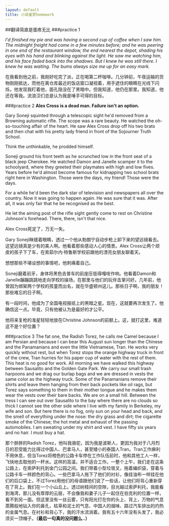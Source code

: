 ```yaml
---
layout: default
title: 小说鉴赏homework
---
```

##翻译简直是蛋疼无比
###practice 1

*I'd finished my pie and was having a second cup of coffee when I saw him. The midnight freight had come in a few minutes before; and he was peering in one end of the restaurant window, the end nearest the depot, shading his eyes with his hand and blinking against the light. He saw me watching him, and his face faded back into the shadows. But I knew he was still there. I knew he was waiting. The bums always size me up for an easy mark.*

  在我看到他之前，我刚好吃完了派，正在喝第二杯咖啡。几分钟前，午夜运输的货物刚刚抵达，而他在离仓库最近的饭店窗口凝视着，用手遮住的眼睛在光线下闪烁。他发现我盯着他，面孔隐没在了黑暗中。但我知道，他仍在那里。我知道，他还在等我。流浪汉们总是认为我是唾手可得的目标。
  
###practice 2
**Alex Cross is a dead man. Failure isn't an option.**    

Gary Soneji squinted through a telescopic sight he'd removed from a Browning automatic rifle. The scope was a rare beauty. He watched the oh-so-touching affair of the heart. He saw Alex Cross drop off his two brats and then chat with his pretty lady friend in front of the Sojourner Truth School.  

Think the unthinkable, he prodded himself.  

Soneji ground his front teeth as he scrunched low in the front seat of a black jeep Cherokee. He watched Damon and Janelle scamper it to the schoolyard, where they greeted their playmates with high and low fives. Years before he'd almost become famous for kidnapping two school brats right here in Washington. Those were the days, my friend! Those were the days.  

For a while he'd been the dark star of television and newspapers all over the country. Now it was going to happen again. He was sure that it was. After all, it was only fair that he be recognised as the best.  

He let the aiming post of the rifle sight gently come to rest on Christine Johnson's forehead. There, there, isn't that nice.


Alex Cross死定了，万无一失。  

Gary Soneji眯缝着眼睛，透过一个他从勃朗宁自动步枪上卸下来的望远镜看去。这望远镜真是少有的美人啊。他看着那些感动人心的情景。Alex Cross让两个顽皮的孩子下了车，在索茹尔内·特鲁斯学校前跟他的漂亮女朋友聊着天。  

想想那些不堪设想的事情吧，他刺痛着自己。  

Soneji磨着前牙，身体将黑色吉普车的前座压低得嘎吱作响。他看着Damon和Janelle蹦蹦跳跳地走向学校的操场，在那里与他们的玩伴击掌问好。几年前，他曾因为绑架两个学校的孩童而出名，就在华盛顿州这儿。那些日子啊，我的朋友！那些难忘的日子啊。  

有一段时间，他成为了全国电视报纸上的黑暗之星。现在，这就要再次发生了。他确信这一点。毕竟，只有他被认为是最好的才公平。  

他将来复枪的准星轻轻地放在Christine Johnson的前额上。这，就打这里，难道这不是个好位置？

###practice 3
The fat one, the Radish Torez, he calls me Camel because I am Persian and 
because I can bear this August sun longer than the Chinese and the 
Panamanians and even the little Vietnamese, Tran. He works very quickly 
without rest, but when Torez stops the orange highway truck in front of the 
crew, Tran hurries for his paper cup of water with the rest of them. This heat is 
no good for work. All morning we have walked this highway between Sausalito 
and the Golden Gate Park. We carry our small trash harpoons and we drag our 
burlap bags and we are dressed in vests the same color as the highway truck. 
Some of the Panamanians remove their shirts and leave them hanging from 
their back pockets like oil rags, but Torez says something to them in their 
mother tongue and he makes them wear the vests over their bare backs. We are 
on a small hill. Between the tress I can see out over Sausalito to the bay where 
there are no clouds so thick I cannot see the other side where I live with my 
family in Berkeley, my wife and son. But here there is no fog, only sun on your 
head and back, and the smell of everything under the nose: the dry grass and 
dirt; the cigarette smoke of the Chinese; the hot metal and exhaust of the 
passing automobiles. I am sweating under my shirt and vest. I have fifty six 
years and no hair. I must buy a hat. 

那个胖胖的Radish Torez，他叫我骆驼，因为我是波斯人，更因为我对于八月烈日的忍受能力比得过中国人、巴拿马人，甚至矮小的泰国人Tran。Tran工作麻利不用休息，但当Torez将橙色的公路卡车停在工作队伍前时，他和其他工人一样，飞快地去取他的一杯水。这样的高温，并不适合工作。一整个上午，我们走在这条公路上，在索萨利托到金门公园之间。我们带着小型垃圾叉，拖着编织袋，穿着与公路卡车一样颜色的背心。一些巴拿马人拖下了他们的衬衫，像挂油布一样挂在他们的后口袋上，不过Torez用他们的母语跟他们说了一些话，让他们将背心重新穿在了背上。我们在一个小山丘上。透过树枝间的空隙，目光越过索萨利托，我能看到海湾，那儿没有厚厚的云层，不会像我和妻子儿子一起住在伯克利的位置一样，看不到另一面。但这里没有一丝云雾，只有阳光打在你的头上、背上，万物的气息蒸腾般地钻入你的鼻孔，枯草和泥土的气息、中国人的烟味、路过汽车排出的灼热的金属气息。在衬衫和背心下，我的汗水流淌着。我有五十六年没有头发了，我必须买一顶帽子。**（最后一句真的没问题么..）**
